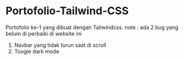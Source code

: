 # Portofolio-Tailwind-CSS
Portofolio ke-1 yang dibuat dengan Tailwindcss.
note :
ada 2 bug yang belum di perbaiki di website ini
1. Navbar yang tidak turun saat di scroll
2. Toogle dark mode
